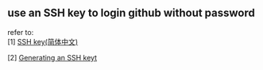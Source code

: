 ## use an SSH key to login github without password 


refer to:  
[1] [SSH key(简体中文)](https://wiki.archlinux.org/index.php/SSH_keys_(%E7%AE%80%E4%BD%93%E4%B8%AD%E6%96%87))  

[2] [Generating an SSH keyt](https://help.github.com/articles/generating-an-ssh-key/)

